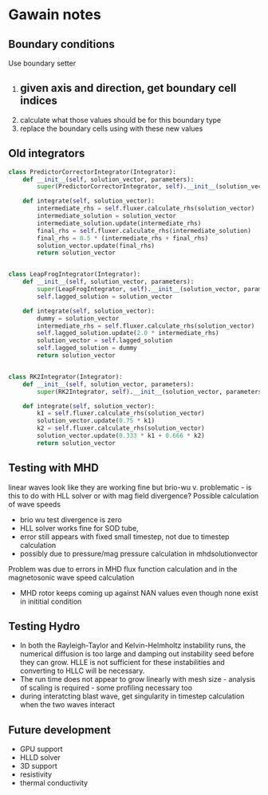 # Gawain notes

## Boundary conditions

Use boundary setter

1. given axis and direction, get boundary cell indices
   - 
2. calculate what those values should be for this boundary type
3. replace the boundary cells using with these new values





## Old integrators

```python
class PredictorCorrectorIntegrator(Integrator):
    def __init__(self, solution_vector, parameters):
        super(PredictorCorrectorIntegrator, self).__init__(solution_vector, parameters)

    def integrate(self, solution_vector):
        intermediate_rhs = self.fluxer.calculate_rhs(solution_vector)
        intermediate_solution = solution_vector
        intermediate_solution.update(intermediate_rhs)
        final_rhs = self.fluxer.calculate_rhs(intermediate_solution)
        final_rhs = 0.5 * (intermediate_rhs + final_rhs)
        solution_vector.update(final_rhs)
        return solution_vector


class LeapFrogIntegrator(Integrator):
    def __init__(self, solution_vector, parameters):
        super(LeapFrogIntegrator, self).__init__(solution_vector, parameters)
        self.lagged_solution = solution_vector

    def integrate(self, solution_vector):
        dummy = solution_vector
        intermediate_rhs = self.fluxer.calculate_rhs(solution_vector)
        self.lagged_solution.update(2.0 * intermediate_rhs)
        solution_vector = self.lagged_solution
        self.lagged_solution = dummy
        return solution_vector


class RK2Integrator(Integrator):
    def __init__(self, solution_vector, parameters):
        super(RK2Integrator, self).__init__(solution_vector, parameters)

    def integrate(self, solution_vector):
        k1 = self.fluxer.calculate_rhs(solution_vector)
        solution_vector.update(0.75 * k1)
        k2 = self.fluxer.calculate_rhs(solution_vector)
        solution_vector.update(0.333 * k1 + 0.666 * k2)
        return solution_vector
```

## Testing with MHD

linear waves look like they are working fine but brio-wu v. problematic - is this to do with HLL solver or with mag field divergence? Possible calculation of wave speeds

- brio wu test divergence is zero
- HLL solver works fine for SOD tube, 
- error still appears with fixed small timestep, not due to timestep calculation
- possibly due to pressure/mag pressure calculation in mhdsolutionvector

Problem was due to errors in MHD flux function calculation and in the magnetosonic wave speed calculation

- MHD rotor keeps coming up against NAN values even though none exist in inititial condition

## Testing Hydro

- In both the Rayleigh-Taylor and Kelvin-Helmholtz instability runs, the numerical diffusion is too large and damping out instability seed before they can grow. HLLE is not sufficient for these instabilities and converting to HLLC will be necessary.
- The run time does not appear to grow linearly with mesh size - analysis of scaling is required - some profiling necessary too
- during interatcting blast wave, get singularity in timestep calculation when the two waves interact

## Future development

- GPU support
- HLLD solver
- 3D support
- resistivity
- thermal conductivity